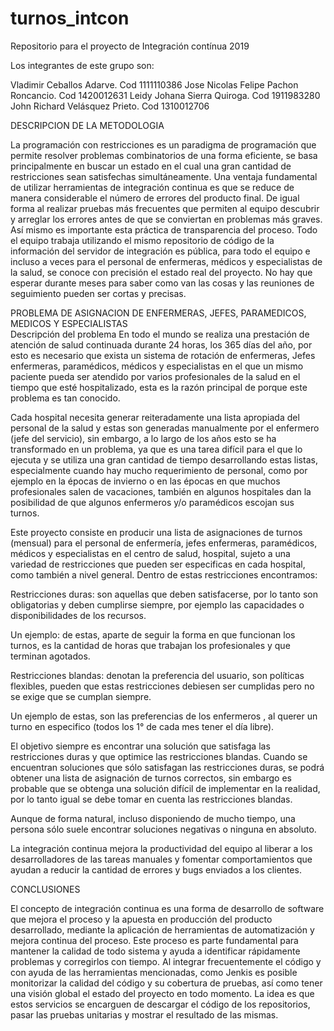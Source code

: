 # turnos_intcon
Repositorio para el proyecto de Integración contínua 2019

Los integrantes de este grupo son:

Vladimir Ceballos Adarve. Cod 1111110386
Jose Nicolas Felipe Pachon Roncancio. Cod 1420012631
Leidy Johana Sierra Quiroga. Cod 1911983280
John Richard Velásquez Prieto. Cod 1310012706

DESCRIPCION  DE LA METODOLOGIA

La programación con restricciones es un paradigma de programación que permite resolver problemas combinatorios de una forma eficiente, se basa principalmente en buscar un estado en el cual una gran cantidad de restricciones sean satisfechas simultáneamente.
Una ventaja  fundamental de utilizar  herramientas  de  integración continua es que se reduce  de manera  considerable  el número de  errores  del producto  final.
De igual forma al realizar pruebas  más frecuentes  que permiten  al equipo  descubrir  y arreglar  los  errores  antes de que se conviertan en problemas  más  graves.
Así mismo  es importante  esta práctica  de  transparencia  del proceso. Todo  el equipo  trabaja  utilizando  el mismo repositorio de  código de la información del servidor de integración es pública, para todo el equipo  e incluso  a veces para  el personal  de  enfermeras,  médicos y  especialistas de la salud, se conoce con precisión  el estado  real del proyecto. No hay que esperar  durante  meses para  saber como van las  cosas y las  reuniones de  seguimiento pueden ser cortas y precisas.

PROBLEMA  DE ASIGNACION  DE ENFERMERAS, JEFES, PARAMEDICOS, MEDICOS Y ESPECIALISTAS  
Descripción del problema
En todo el mundo se realiza una prestación de atención de salud continuada durante 24 horas, los 365 días del año, por esto es necesario que exista un sistema de rotación de enfermeras, Jefes enfermeras,  paramédicos, médicos y especialistas en el que un mismo paciente pueda ser atendido por varios profesionales de la salud en el tiempo que esté hospitalizado, esta es la razón principal de porque este problema es tan conocido.

Cada hospital necesita generar reiteradamente una lista apropiada del personal de la salud y estas son generadas manualmente por el enfermero (jefe del servicio), sin embargo, a lo largo de los años esto se ha transformado en un problema, ya que es una tarea difícil para el que lo ejecuta y se utiliza una gran cantidad de tiempo desarrollando estas listas, especialmente cuando hay mucho requerimiento de personal, como por ejemplo en la épocas de invierno o en las épocas en que muchos profesionales salen de vacaciones, también en algunos hospitales dan la posibilidad de que algunos enfermeros y/o paramédicos escojan sus turnos.

Este proyecto   consiste  en producir una lista   de asignaciones  de turnos (mensual)
para  el personal de  enfermería,  jefes  enfermeras, paramédicos, médicos y especialistas en el centro  de salud, hospital,  sujeto  a una  variedad  de restricciones  que pueden  ser  especificas  en  cada  hospital,  como  también  a nivel  general.  Dentro de  estas  restricciones  encontramos:

Restricciones duras:  son aquellas  que deben  satisfacerse, por lo tanto  son obligatorias y deben  cumplirse siempre, por ejemplo las  capacidades  o disponibilidades  de los  recursos.

Un ejemplo:  de estas, aparte  de  seguir la forma en que  funcionan los turnos, es la  cantidad  de horas  que  trabajan los  profesionales  y que  terminan agotados.


Restricciones  blandas: denotan la  preferencia del usuario,  son políticas  flexibles, pueden  que  estas restricciones  debiesen  ser cumplidas pero no  se exige  que se cumplan siempre.

Un ejemplo  de  estas,  son las  preferencias de los enfermeros , al querer un turno en especifico (todos los 1° de  cada mes  tener  el día libre).

El objetivo siempre es encontrar una solución que satisfaga las restricciones duras y que optimice las restricciones blandas. Cuando se encuentran soluciones que sólo satisfagan las restricciones duras, se podrá obtener una lista de asignación de turnos correctos, sin embargo es probable que se obtenga una solución difícil de implementar en la realidad, por lo tanto igual se debe tomar en cuenta las restricciones blandas.

Aunque de forma natural, incluso disponiendo de mucho tiempo, una persona sólo
suele encontrar soluciones negativas o ninguna en absoluto.

La integración continua  mejora la productividad del equipo al liberar a los  desarrolladores  de las tareas manuales y fomentar comportamientos que ayudan a reducir la cantidad de errores y bugs enviados a los clientes.
  
  
 
CONCLUSIONES


El concepto de integración continua es una forma de desarrollo  de software que mejora el proceso y la  apuesta  en producción  del producto  desarrollado, mediante la aplicación  de  herramientas  de automatización y mejora  continua del proceso.
Este proceso es parte fundamental para mantener  la calidad  de todo sistema y ayuda  a identificar  rápidamente problemas y corregirlos  con tiempo.
Al integrar  frecuentemente  el código y con ayuda  de las  herramientas mencionadas, como Jenkis es posible monitorizar la  calidad  del código y su cobertura  de pruebas, así  como tener una visión  global el estado  del proyecto en todo momento.
La idea  es que  estos  servicios  se encarguen de  descargar  el código  de los  repositorios, pasar las pruebas unitarias  y mostrar  el resultado de las mismas.
